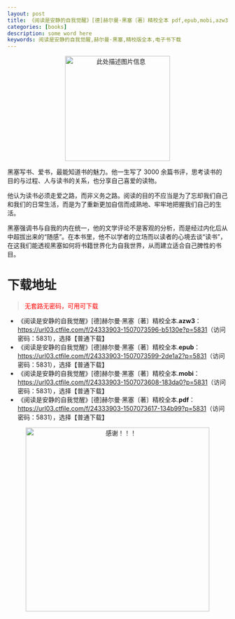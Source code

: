 ```yaml
---
layout: post
title: 《阅读是安静的自我觉醒》[德]赫尔曼·黑塞〔著〕精校全本 pdf,epub,mobi,azw3 电子书下载
categories: [books]
description: some word here
keywords: 阅读是安静的自我觉醒,赫尔曼·黑塞,精校版全本,电子书下载
---
```


<div align="center"><img src="https://qweree.cn/wp-content/uploads/2025/05/ydsajdzwjx.jpg" alt="此处描述图片信息" width="240px" height="auto"></div>

黑塞写书、爱书，最能知道书的魅力。他一生写了 3000 余篇书评，思考读书的目的与过程、人与读书的关系，也分享自己喜爱的读物。

他认为读书必须走爱之路，而非义务之路。阅读的目的不应当是为了忘却我们自己和我们的日常生活，而是为了重新更加自信而成熟地、牢牢地把握我们自己的生活。

黑塞强调书与自我的内在统一，他的文学评论不是客观的分析，而是经过内化后从中超拔出来的“随感”。在本书里，他不以学者的立场而以读者的心境去谈“读书”，在这我们能透视黑塞如何将书籍世界化为自我世界，从而建立适合自己脾性的书目。

# 下载地址

> <p style="color:red" >无套路无密码，可用可下载</p>

- 《阅读是安静的自我觉醒》[德]赫尔曼·黑塞〔著〕精校全本.**azw3**：<https://url03.ctfile.com/f/24333903-1507073596-b5130e?p=5831>（访问密码：5831），选择【普通下载】
- 《阅读是安静的自我觉醒》[德]赫尔曼·黑塞〔著〕精校全本.**epub**：<https://url03.ctfile.com/f/24333903-1507073599-2de1a2?p=5831>（访问密码：5831），选择【普通下载】
- 《阅读是安静的自我觉醒》[德]赫尔曼·黑塞〔著〕精校全本.**mobi**：<https://url03.ctfile.com/f/24333903-1507073608-183da0?p=5831>（访问密码：5831），选择【普通下载】
- 《阅读是安静的自我觉醒》[德]赫尔曼·黑塞〔著〕精校全本.**pdf**：<https://url03.ctfile.com/f/24333903-1507073617-134b99?p=5831>（访问密码：5831），选择【普通下载】

<div align="center"><img src="https://pic.imgdb.cn/item/6707df6bd29ded1a8ce37031.gif" alt="感谢！！！" width="420px" height="auto"/></div>

